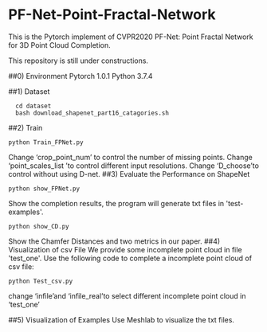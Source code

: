 # PF-Net-Point-Fractal-Network
This is the Pytorch implement of CVPR2020 PF-Net: Point Fractal Network for 3D Point Cloud Completion. 

This repository is still under constructions.

##0) Environment
Pytorch 1.0.1
Python 3.7.4

##1) Dataset
```
  cd dataset
  bash download_shapenet_part16_catagories.sh
```
##2) Train
```
python Train_FPNet.py 
```
Change ‘crop_point_num’ to control the number of missing points.
Change ‘point_scales_list ’to control different input resolutions.
Change ‘D_choose’to control without using D-net.
##3) Evaluate the Performance on ShapeNet
```
python show_FPNet.py
```
Show the completion results, the program will generate txt files in 'test-examples'.
```
python show_CD.py
```
Show the Chamfer Distances and two metrics in our paper.
##4) Visualization of csv File
We provide some incomplete point cloud in file 'test_one'. Use the following code to complete a incomplete point cloud of csv file:
```
python Test_csv.py
```
change ‘infile’and  ‘infile_real’to select different incomplete point cloud in ‘test_one’

##5) Visualization of Examples
Use Meshlab to visualize  the txt files.
